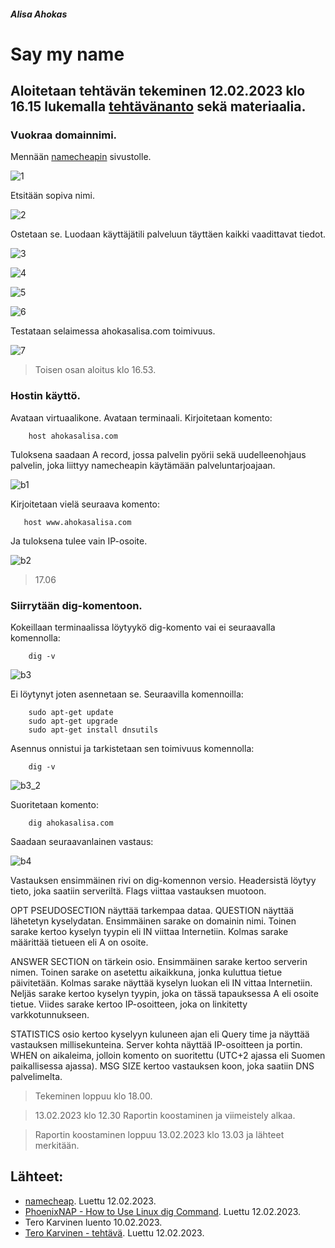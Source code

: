 
##### Alisa Ahokas

# Say my name													

## Aloitetaan tehtävän tekeminen 12.02.2023 klo 16.15 lukemalla [tehtävänanto](https://terokarvinen.com/2023/linux-palvelimet-2023-alkukevat/) sekä materiaalia.

### Vuokraa domainnimi.

Mennään [namecheapin](https://www.namecheap.com/) sivustolle.


![1](https://user-images.githubusercontent.com/112398757/218438709-b7664f98-4c4c-4900-8a84-eeb0d0f75680.JPG)



Etsitään sopiva nimi.


![2](https://user-images.githubusercontent.com/112398757/218438832-049cf734-a238-4dc0-b2de-7b25ca7c54b4.JPG)




Ostetaan se. Luodaan käyttäjätili palveluun täyttäen kaikki vaadittavat tiedot.


![3](https://user-images.githubusercontent.com/112398757/218438894-533e140a-fdee-4845-9cbb-c30f10fe23ec.JPG)



![4](https://user-images.githubusercontent.com/112398757/218438944-11b2177a-ac9a-4b2b-8b3a-41be93c756f9.JPG)



![5](https://user-images.githubusercontent.com/112398757/218438994-23f3499c-d6d3-44ed-81f6-bbc59003f5ff.JPG)



![6](https://user-images.githubusercontent.com/112398757/218439056-2493283f-b824-40f9-a3b1-818bf039e006.JPG)



Testataan selaimessa ahokasalisa.com toimivuus.


![7](https://user-images.githubusercontent.com/112398757/218439106-f26d057e-08e3-4a15-8d31-46ddccd3b64c.JPG)



> Toisen osan aloitus klo 16.53.


### Hostin käyttö. 

Avataan virtuaalikone. Avataan terminaali. Kirjoitetaan komento:

        host ahokasalisa.com

Tuloksena saadaan A record, jossa palvelin pyörii sekä uudelleenohjaus palvelin, joka liittyy namecheapin käytämään palveluntarjoajaan.


![b1](https://user-images.githubusercontent.com/112398757/218439611-b9439bd7-7b3d-40c1-bc4e-24390222235f.JPG)



Kirjoitetaan vielä seuraava komento:

       host www.ahokasalisa.com

Ja tuloksena tulee vain IP-osoite.


![b2](https://user-images.githubusercontent.com/112398757/218439873-c514a594-7c04-46e6-8f17-54b34934777e.JPG)



> 17.06

### Siirrytään dig-komentoon.

Kokeillaan terminaalissa löytyykö dig-komento vai ei seuraavalla komennolla:

        dig -v


![b3](https://user-images.githubusercontent.com/112398757/218439964-2f61d777-0a86-4dd4-af4c-bc5220407d12.JPG)



Ei löytynyt joten asennetaan se. Seuraavilla komennoilla:

        sudo apt-get update
        sudo apt-get upgrade 
        sudo apt-get install dnsutils

Asennus onnistui ja tarkistetaan sen toimivuus komennolla:

        dig -v


![b3_2](https://user-images.githubusercontent.com/112398757/218440071-9c50b68f-66bf-48b1-b3cd-924bbee9c2c6.JPG)



Suoritetaan komento:

        dig ahokasalisa.com

Saadaan seuraavanlainen vastaus:


![b4](https://user-images.githubusercontent.com/112398757/218440152-ec1e8386-f60f-4bc1-8bb3-5baaa0d575be.JPG)



Vastauksen ensimmäinen rivi on dig-komennon versio. Headersistä löytyy tieto, joka saatiin serveriltä. Flags viittaa vastauksen muotoon.

OPT PSEUDOSECTION näyttää tarkempaa dataa. QUESTION näyttää lähetetyn kyselydatan. Ensimmäinen sarake on domainin nimi. Toinen sarake kertoo kyselyn tyypin eli IN viittaa Internetiin. Kolmas sarake määrittää tietueen eli A on osoite.

ANSWER SECTION on tärkein osio. Ensimmäinen sarake kertoo serverin nimen. Toinen sarake on asetettu aikaikkuna, jonka kuluttua tietue päivitetään. Kolmas sarake näyttää kyselyn luokan eli IN vittaa Internetiin. Neljäs sarake kertoo kyselyn tyypin, joka on tässä tapauksessa A eli osoite tietue. Viides sarake kertoo IP-osoitteen, joka on linkitetty varkkotunnukseen.

STATISTICS osio kertoo kyselyyn kuluneen ajan eli Query time ja näyttää vastauksen millisekunteina. Server kohta näyttää IP-osoitteen ja portin. WHEN on aikaleima, jolloin komento on suoritettu (UTC+2 ajassa eli Suomen paikallisessa ajassa).
MSG SIZE kertoo vastauksen koon, joka saatiin DNS palvelimelta.

> Tekeminen loppuu klo 18.00.


> 13.02.2023 klo 12.30 Raportin koostaminen ja viimeistely alkaa.

>Raportin koostaminen loppuu 13.02.2023 klo 13.03 ja lähteet merkitään.


## Lähteet:

- [namecheap](https://www.namecheap.com/). Luettu 12.02.2023.
- [PhoenixNAP - How to Use Linux dig Command](https://phoenixnap.com/kb/linux-dig-command-examples). Luettu 12.02.2023.
- Tero Karvinen luento 10.02.2023.
- [Tero Karvinen - tehtävä](https://terokarvinen.com/2023/linux-palvelimet-2023-alkukevat/). Luettu 12.02.2023.
